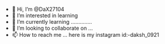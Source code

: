 - 👋 Hi, I’m @DaX27104
- 👀 I’m interested in learning
- 🌱 I’m currently learning ..............
- 💞️ I’m looking to collaborate on ...
- 📫 How to reach me ...
 here is my instagram id:-daksh_0921 
<!---
DaX27104/DaX27104 is a ✨ special ✨ repository because its `README.md` (this file) appears on your GitHub profile.
You can click the Preview link to take a look at your changes.
--->
